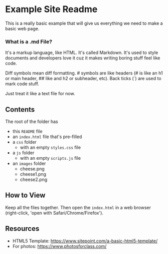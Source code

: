 # Example Site Readme

This is a really basic example that will give us everything we need to make a basic web page.

### What is a .md File?

It's a markup language, like HTML. It's called Markdown. It's used to style documents and developers love it cuz it makes writing boring stuff feel like code.

Diff symbols mean diff formatting. # symbols are like headers (# is like an h1 or main header, ## like and h2 or subheader, etc). Back ticks (`) are used to mark code stuff.

Just treat it like a text file for now.

## Contents

The root of the folder has 
- this `README` file
- an `index.html` file that's pre-filled
- a `css` folder
  - with an empty `styles.css` file
- a `js` folder
  - with an empty `scripts.js` file
- an `images` folder 
  - cheese.png
  - cheese1.png
  - cheese2.png

## How to View

Keep all the files together. Then open the `index.html` in a web browser (right-click, 'open with Safari/Chrome/Firefox').

## Resources

- HTML5 Template: https://www.sitepoint.com/a-basic-html5-template/
- For photos: https://www.photosforclass.com/
